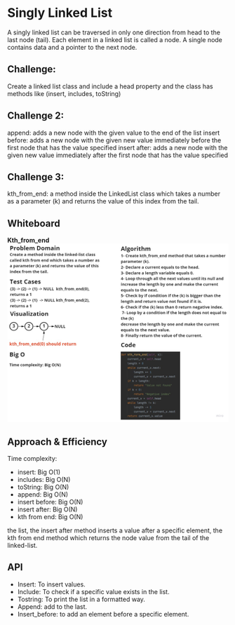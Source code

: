 # Singly Linked List

A singly linked list can be traversed in only one direction from head to the last node (tail). Each element in a linked list is called a node. A single node contains data and a pointer to the next node.

## Challenge:

Create a linked list class and include a head property and the class has methods like (insert, includes, toString) 

## Challenge 2:

append: adds a new node with the given value to the end of the list
insert before: adds a new node with the given new value immediately before the first node that has the value specified
insert after: adds a new node with the given new value immediately after the first node that has the value specified

## Challenge 3:

kth_from_end: a method inside the LinkedList class which takes a number as a parameter (k) 
and returns the value of this index from the tail. 

## Whiteboard

**Kth_from_end**
![kth](kth.jpg)


## Approach & Efficiency

Time complexity: 
- insert: Big O(1) 
- includes: Big O(N) 
- toString: Big O(N) 
- append: Big O(N) 
- insert before: Big O(N)  
- insert after: Big O(N)
- kth from end: Big O(N)

the list, the insert after method inserts a value after a specific element, the kth from end method which returns
the node value from the tail of the linked-list.


## API

- Insert: To insert values.
- Include: To check if a specific value exists in the list.
- Tostring: To print the list in a formatted way.
- Append: add to the last.
- Insert_before: to add an element before a specific element.


